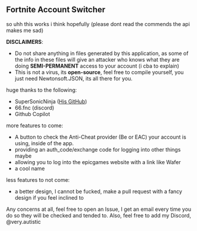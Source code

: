 ## Fortnite Account Switcher

so uhh this works i think hopefully (please dont read the commends the api makes me sad)

**DISCLAIMERS**:
 - Do not share anything in files generated by this application, as some of the info in these files will give an attacker who knows what they are doing **SEMI-PERMANENT** access to your account (i cba to explain)
 - This is not a virus, its **open-source**, feel free to compile yourself, you just need Newtonsoft.JSON, its all there for you.

huge thanks to the following:
 - SuperSonicNinja ([His GitHub](https://github.com/super-sonic-ninja))
 - 66.fnc (discord)
 - Github Copilot 

more features to come:
 - A button to check the Anti-Cheat provider (Be or EAC) your account is using, inside of the app.
 - providing an auth_code/exchange code for logging into other things maybe
 - allowing you to log into the epicgames website with a link like Wafer
 - a cool name

less features to not come:
 - a better design, I cannot be fucked, make a pull request with a fancy design if you feel inclined to

Any concerns at all, feel free to open an Issue, I get an email every time you do so they will be checked and tended to.
Also, feel free to add my Discord, @very.autistic 
